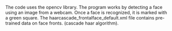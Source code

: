 The code uses the opencv library. The program works by detecting a face using an image from a webcam. 
Once a face is recognized, it is marked with a green square. 
The haarcascade_frontalface_default.xml file contains pre-trained data on face fronts. (cascade haar algorithm).
